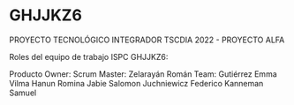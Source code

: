 # GHJJKZ6
PROYECTO TECNOLÓGICO INTEGRADOR TSCDIA 2022 - PROYECTO ALFA

Roles del equipo de trabajo ISPC GHJJKZ6:

Producto Owner: 
Scrum Master: Zelarayán Román 
Team:
     Gutiérrez Emma Vilma
     Hanun Romina
     Jabie Salomon
     Juchniewicz Federico
     Kanneman Samuel
